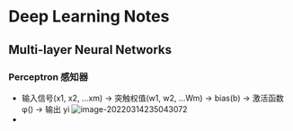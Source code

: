 # Deep Learning Notes
## Multi-layer Neural Networks
### Perceptron 感知器
- 输入信号(x1, x2, ...xm) -> 突触权值(w1, w2, ...Wm) -> bias(b) -> 激活函数φ() -> 输出 yi ![image-20220314235043072](https://github.com/grantzyr/help_functions/blob/main/DeepLearning/images/image-20220314235043072.png)
- 

